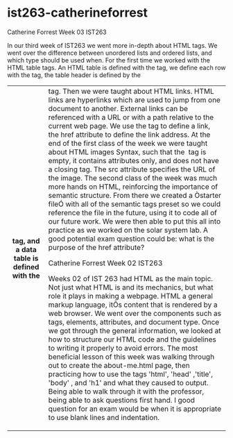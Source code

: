 # ist263-catherineforrest

Catherine Forrest
Week 03
IST263

In our third week of IST263 we went more in-depth about HTML tags. We went over the difference between unordered lists and ordered lists, and which type should be used when. For the first time we worked with the HTML table tags. An HTML table is defined with the <table> tag, we define each row with the <tr> tag, the table header is defined by the <th> tag, and a data table is defined with the <td> tag. Then we were taught about HTML links. HTML links are hyperlinks which are used to jump from one document to another. External links can be referenced with a URL or with a path relative to the current web page. We use the <a> tag to define a link, the href attribute to define the link address. At the end of the first class of the week we were taught about HTML images Syntax, such that the <img> tag is empty, it contains attributes only, and does not have a closing tag. The src attribute specifies the URL of the image. The second class of the week was much more hands on HTML, reinforcing the importance of semantic structure. From there we created a Òstarter fileÓ with all of the semantic tags preset so we could reference the file in the future, using it to code all of our future work. We were then able to put this all into practice as we worked on the solar system lab. A good potential exam question could be: what is the purpose of the href attribute? 




Catherine Forrest
Week 02
IST263

Weeks 02 of IST 263 had HTML as the main topic. Not just what HTML is and its mechanics, but what role it plays in making a webpage. HTML a general markup language, itÕs content that is rendered by a web browser. We went over the components such as tags, elements, attributes, and document type. Once we got through the general information, we looked at how to structure our HTML code and the guidelines to writing it properly to avoid errors. The most beneficial lesson of this week was walking through out to create the about-me.html page, then practicing how to use the tags 'html', 'head' ,'title', 'body' , and 'h1' and what they caused to output. Being able to walk through it with the professor, being able to ask questions first hand. I good question for an exam would be when it is appropriate to use blank lines and indentation.  


